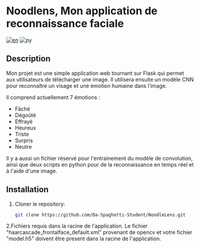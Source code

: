 # Noodlens, Mon application de reconnaissance faciale

[![en](https://img.shields.io/badge/lang-en-red.svg)](https://github.com/Da-Spaghetti-Student/NoodleLens/blob/main/README.md)
![py](https://img.shields.io/badge/python-3.11.2-3C79AB)

## Description
Mon projet est une simple application web tournant sur Flask qui permet aux utilisateurs de télécharger une image. Il utilisera ensuite un modèle CNN pour reconnaître un visage et une émotion humaine dans l’image. 

Il comprend actuellement 7 émotions :
- Fâché
- Dégoûté
- Effrayé
- Heureux
- Triste
- Surpris
- Neutre

Il y a aussi un fichier réservé pour l'entrainement du modèle de convolution, ainsi que deux scripts en python pour de la reconnaissance en temps réel et à l'aide d'une image. 

## Installation
1. Cloner le repository:
   ```bash
   git clone https://github.com/Da-Spaghetti-Student/NoodleLens.git
   
2.Fichiers requis dans la racine de l'application.
Le fichier "haarcascade_frontalface_default.xml" provenant de opencv et votre fichier "model.h5" doivent être present dans la racine de l'application.
